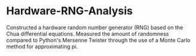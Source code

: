 # Hardware-RNG-Analysis
Constructed a hardware random number generator (RNG) based on the Chua differential equations.
Measured the amount of randomness compared to Python's Mersenne Twister through the use of a Monte Carlo method for approximating pi.
